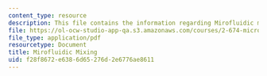 ```yaml
---
content_type: resource
description: This file contains the information regarding Mirofluidic mixing.
file: https://ol-ocw-studio-app-qa.s3.amazonaws.com/courses/2-674-micro-nano-engineering-laboratory-spring-2016/f28f8672e6386d65276d2e6776ae8611_MIT2_674S16_MicrofluidcMix.pdf
file_type: application/pdf
resourcetype: Document
title: Mirofluidic Mixing
uid: f28f8672-e638-6d65-276d-2e6776ae8611
---
```

